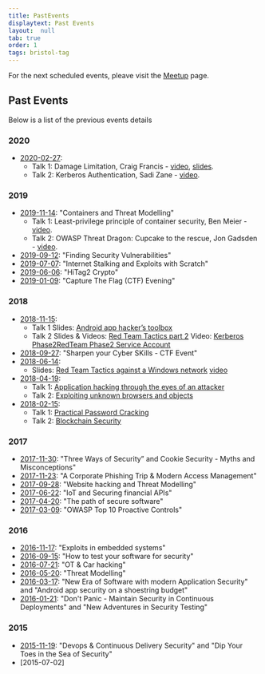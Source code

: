 ```yaml
---
title: PastEvents
displaytext: Past Events
layout:  null
tab: true
order: 1
tags: bristol-tag
---
```


For the next scheduled events, pleave visit the [Meetup](https://www.meetup.com/owasp-bristol/) page.

## Past Events

Below is a list of the previous events details

### 2020

* [2020-02-27](https://www.meetup.com/owasp-bristol/events/268319030/):
  * Talk 1: Damage Limitation, Craig Francis - [video](https://www.facebook.com/owaspBristol/videos/vb.100023289937843/639771026809223/), [slides](https://github.com/OWASP/www-chapter-bristol-uk/tree/main/assets/slides/2020/02-27-Damage-Limitation.pdf).
  * Talk 2: Kerberos Authentication, Sadi Zane - [video](https://www.facebook.com/owaspBristol/videos/vb.100023289937843/639829846803341/).

### 2019

* [2019-11-14](https://www.meetup.com/owasp-bristol/events/261525682/): "Containers and Threat Modelling"
  * Talk 1: Least-privilege principle of container security, Ben Meier - [video](https://www.facebook.com/OWASPBristolChapter/videos/273762846884042/).
  * Talk 2: OWASP Threat Dragon: Cupcake to the rescue, Jon Gadsden - [video](https://www.facebook.com/OWASPBristolChapter/videos/652333085173880/).
* [2019-09-12](https://www.meetup.com/owasp-bristol/events/261525677/): "Finding Security Vulnerabilities"
* [2019-07-07](https://www.meetup.com/owasp-bristol/events/260281462/): "Internet Stalking and Exploits with Scratch"
* [2019-06-06](https://www.meetup.com/owasp-bristol/events/261458168/): "HiTag2 Crypto"
* [2019-01-09](https://www.meetup.com/owasp-bristol/events/257594082/): "Capture The Flag (CTF) Evening"

### 2018

* [2018-11-15](https://www.meetup.com/owasp-bristol/events/254049342/):
  * Talk 1 Slides: [Android app hacker’s toolbox](https://github.com/OWASP/www-chapter-bristol-uk/blob/main/assets/slides/2018/OWASP-Android-Hackers-Toolbox.pptx)
  * Talk 2 Slides & Videos: [Red Team Tactics part 2](https://github.com/OWASP/www-chapter-bristol-uk/blob/main/assets/slides/2018/OWASPBristol-Red-Team-15-11-2018.pdf) Video: [Kerberos Phase2](https://youtu.be/cwFXc5d6sXY)[RedTeam Phase2 Service Account](https://youtu.be/7Le44AFAtGc)
* [2018-09-27](https://www.meetup.com/owasp-bristol/events/254049195/): "Sharpen your Cyber SKills - CTF Event"
* [2018-06-14](https://www.meetup.com/owasp-bristol/events/247968102/):
  * Slides: [Red Team Tactics against a Windows network](https://github.com/OWASP/www-chapter-bristol-uk/blob/main/assets/slides/2018/OWASPBristol-Red_Team.pdf) [video](https://www.youtube.com/watch?v=s-UcuRtD4_8)
* [2018-04-19](https://www.meetup.com/owasp-bristol/events/245738650/):
  * Talk 1: [Application hacking through the eyes of an attacker](https://github.com/OWASP/www-chapter-bristol-uk/blob/main/assets/slides/2018/Application-Hacking-Though-The-Eyes-Of-An-Attacker.pdf)
  * Talk 2: [Exploiting unknown browsers and objects](https://github.com/OWASP/www-chapter-bristol-uk/blob/main/assets/slides/2018/Exploiting_Unknown_browsers.pdf)
* [2018-02-15](https://www.meetup.com/owasp-bristol/events/245738659/):
  * Talk 1: [Practical Password Cracking](https://www.owasp.org/images/e/e0/OWASPBristol-2018-02-19-practical-password-cracking.pdf)
  * Talk 2: [Blockchain Security](https://github.com/OWASP/www-chapter-bristol-uk/blob/main/assets/slides/2018/OWASPBristol-2018-02-19-Blockchain-Security.pptx)

### 2017

* [2017-11-30](https://www.meetup.com/owasp-bristol/events/244761832/): "Three Ways of Security” and Cookie Security - Myths and Misconceptions"
* [2017-11-23](https://www.meetup.com/owasp-bristol/events/241535079/): "A Corporate Phishing Trip & Modern Access Management"
* [2017-09-28](https://www.meetup.com/owasp-bristol/events/240114497/): "Website hacking and Threat Modelling"
* [2017-06-22](https://www.meetup.com/owasp-bristol/events/235736793/): "IoT and Securing financial APIs"
* [2017-04-20](https://www.meetup.com/owasp-bristol/events/235736782/): "The path of secure software"
* [2017-03-09](https://www.meetup.com/owasp-bristol/events/235736769/): "OWASP Top 10 Proactive Controls"

### 2016

* [2016-11-17](https://www.meetup.com/owasp-bristol/events/231317636/): "Exploits in embedded systems"
* [2016-09-15](https://www.meetup.com/owasp-bristol/events/231317617/): "How to test your software for security"
* [2016-07-21](https://www.meetup.com/owasp-bristol/events/231317587/): "OT & Car hacking"
* [2016-05-20](https://www.meetup.com/owasp-bristol/events/229465685/): "Threat Modelling"
* [2016-03-17](https://www.meetup.com/owasp-bristol/events/228380487/):
    "New Era of Software with modern Application Security"
    and "Android app security on a shoestring budget"
* [2016-01-21](https://www.meetup.com/owasp-bristol/events/227419895/):
    "Don't Panic - Maintain Security in Continuous Deployments" and "New Adventures in Security Testing"

### 2015

* [2015-11-19](https://www.meetup.com/owasp-bristol//events/226348152/):
    "Devops & Continuous Delivery Security" and "Dip Your Toes in the Sea of Security"
* [2015-07-02]
